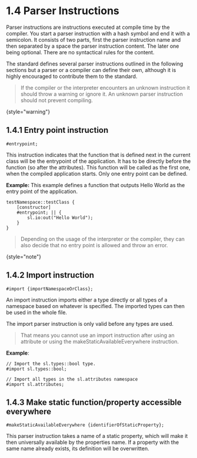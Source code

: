 # 1.4 Parser Instructions

<code-block src="definitions.txt" include-lines="6-8" />

Parser instructions are instructions executed at compile time by the compiler. You start a parser instruction with a hash symbol and end it with a semicolon. It consists of two parts, first the parser instruction name and then separated by a space the parser instruction content. The later one being optional. There are no syntactical rules for the content.

The standard defines several parser instructions outlined in the following sections but a parser or a compiler can define their own, although it is highly encouraged to contribute them to the standard.

> If the compiler or the interpreter encounters an unknown instruction it should throw a warning or ignore it. An
> unknown parser instruction should not prevent compiling.
>
{style="warning"}

## 1.4.1 Entry point instruction

```
#entrypoint;
```

This instruction indicates that the function that is defined next in the current class will be the entrypoint of the application. It has to be directly before the function (so after the attributes). This function will be called as the first one, when the compiled application starts. Only one entry point can be defined.

**Example:**
This example defines a function that outputs Hello World as the entry point of the application.

```
testNamespace::testClass {
    [constructor]
    #entrypoint; || {
        sl.io:out("Hello World");
    }
}
```

> Depending on the usage of the interpreter or the compiler, they can also decide that no entry point is allowed and
> throw an error.
>
{style="note"}

## 1.4.2 Import instruction

```
#import {importNamespaceOrClass};
```

An import instruction imports either a type directly or all types of a namespace based on whatever is specified. The imported types can then be used in the whole file.

The import parser instruction is only valid before any types are used.

> That means you cannot use an import instruction after using an attribute or using the makeStaticAvailableEverywhere instruction.

**Example**:

```
// Import the sl.types::bool type.
#import sl.types::bool;

// Import all types in the sl.attributes namespace
#import sl.attributes;

```

## 1.4.3 Make static function/property accessible everywhere

```
#makeStaticAvailableEverywhere {identifierOfStaticProperty};
```

This parser instruction takes a name of a static property, which will make it then universally available by the properties name. If a property with the same name already exists, its definition will be overwritten.
